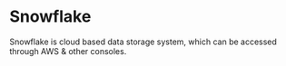 # Snowflake

Snowflake is cloud based data storage system, which can be accessed through AWS & other consoles.
